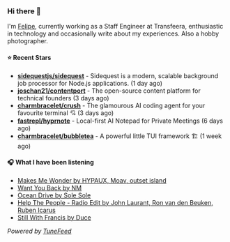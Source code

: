 ### Hi there 👋

I'm [Felipe](https://felipevm.com), currently working as a Staff Engineer at Transfeera, enthusiastic in technology and occasionally write about my experiences. Also a hobby photographer.

#### ⭐ Recent Stars
- **[sidequestjs/sidequest](https://github.com/sidequestjs/sidequest)** - Sidequest is a modern, scalable background job processor for Node.js applications. (1 day ago)
- **[joschan21/contentport](https://github.com/joschan21/contentport)** - The open-source content platform for technical founders (3 days ago)
- **[charmbracelet/crush](https://github.com/charmbracelet/crush)** - The glamourous AI coding agent for your favourite terminal 💘 (3 days ago)
- **[fastrepl/hyprnote](https://github.com/fastrepl/hyprnote)** - Local-first AI Notepad for Private Meetings (6 days ago)
- **[charmbracelet/bubbletea](https://github.com/charmbracelet/bubbletea)** - A powerful little TUI framework 🏗 (1 week ago)

#### 🎧 What I have been listening
- [Makes Me Wonder by HYPAUX, Moav, outset island](https://open.spotify.com/track/7aKHKBQIbDG3P6b1hvvHNE)
- [Want You Back by NM](https://open.spotify.com/track/2CbcdKmPPbcOgVYQ9a7tfM)
- [Ocean Drive by Sole Sole](https://open.spotify.com/track/6rj2VdQuRXi91kP7BHfrq1)
- [Help The People - Radio Edit by John Laurant, Ron van den Beuken, Ruben Icarus](https://open.spotify.com/track/2r70EOCI3P2Y1yPOjFrTuA)
- [Still With Francis by Duce](https://open.spotify.com/track/7MEJGPf7aGuiE01puSnhxW)

_Powered by [TuneFeed](https://tunefeed.app?ref=github.com)_
